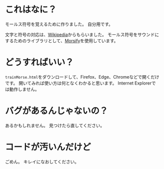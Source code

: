 # これはなに？

モールス符号を覚えるために作りました。
自分用です。

文字と符号の対応は、[Wikipedia](https://ja.wikipedia.org/wiki/%E3%83%A2%E3%83%BC%E3%83%AB%E3%82%B9%E7%AC%A6%E5%8F%B7#%E6%AC%A7%E6%96%87%E3%83%A2%E3%83%BC%E3%83%AB%E3%82%B9%E7%AC%A6%E5%8F%B7)からもらいました。
モールス符号をサウンドにするためのライブラリとして、[Morsify](https://www.npmjs.com/package/morsify)を使用しています。

# どうすればいい？

`trainMorse.html`をダウンロードして、Firefox、Edge、Chromeなどで開くだけです。
開いてみれば使い方は何となくわかると思います。
Internet Explorerでは動作しません。

# バグがあるんじゃないの？

あるかもしれません。
見つけたら直してください。

# コードが汚いんだけど

ごめん。
キレイになおしてください。

